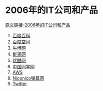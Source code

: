 # 2006年的IT公司和产品

[原文链接-2006年的IT公司和产品](https://www.it-this-year.com/2020/01/22/59)

1. [百度百科]()
2. [百度空间]()
3. [牛博网](https://www.it-this-year.com/2020/04/23/241)
4. [鲜果网](https://www.it-this-year.com/2020/04/23/242)
5. [优酷网](https://www.it-this-year.com/2020/04/23/245)
6. [中国同学网](https://www.it-this-year.com/2020/04/23/248)
7. [AWS]()
8. [Niconico弹幕网](https://www.it-this-year.com/2020/04/23/250)
9. [Twitter](https://www.it-this-year.com/2020/04/23/251)